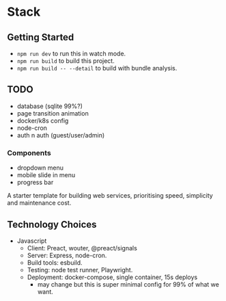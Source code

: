 # Stack

## Getting Started

- `npm run dev` to run this in watch mode.
- `npm run build` to build this project.
- `npm run build -- --detail` to build with bundle analysis.

## TODO

- database (sqlite 99%?)
- page transition animation
- docker/k8s config
- node-cron
- auth n auth (guest/user/admin)

### Components

- dropdown menu
- mobile slide in menu
- progress bar

A starter template for building web services, prioritising speed,
simplicity and maintenance cost.

## Technology Choices

- Javascript
  - Client: Preact, wouter, @preact/signals
  - Server: Express, node-cron.
  - Build tools: esbuild.
  - Testing: node test runner, Playwright.
  - Deployment: docker-compose, single container, 15s deploys
    - may change but this is super minimal config for 99% of what
      we want.
